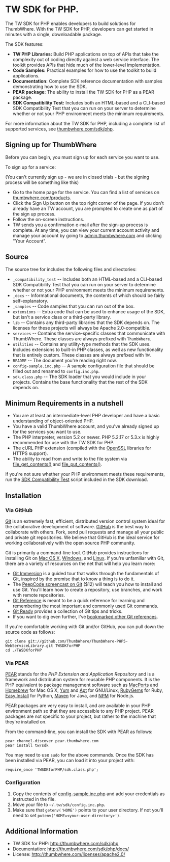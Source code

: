 # TW SDK for PHP.

The TW SDK for PHP enables developers to build solutions for ThumbWhere.
With the TW SDK for PHP, developers can get started in minutes with a single, downloadable package.

The SDK features:

* **TW PHP Libraries:** Build PHP applications on top of APIs that take the complexity out of coding directly
  against a web service interface. The toolkit provides APIs that hide much of the lower-level implementation.
* **Code Samples:** Practical examples for how to use the toolkit to build applications.
* **Documentation:** Complete SDK reference documentation with samples demonstrating how to use the SDK.
* **PEAR package:** The ability to install the TW SDK for PHP as a PEAR package.
* **SDK Compatibility Test:** Includes both an HTML-based and a CLI-based SDK Compatibility Test that you can
  run on your server to determine whether or not your PHP environment meets the minimum requirements.

For more information about the TW SDK for PHP, including a complete list of supported services, see
[thumbwhere.com/sdk/php](thumbwhere.com/sdk/php).


## Signing up for ThumbWhere

Before you can begin, you must sign up for each service you want to use.

To sign up for a service:

(You can't currently sign up - we are in closed trials - but the signing process will be something like this)

* Go to the home page for the service. You can find a list of services on
  [thumbwhere.com/products](http://thumbwhere/products).
* Click the Sign Up button on the top right corner of the page. If you don't already have an TW account, you
  are prompted to create one as part of the sign up process.
* Follow the on-screen instructions.
* TW sends you a confirmation e-mail after the sign-up process is complete. At any time, you can view your
  current account activity and manage your account by going to [admin.thumbwhere.com](http://admin.thumbwhere.com) and
  clicking "Your Account".


## Source
The source tree for includes the following files and directories:

* `_compatibility_test` -- Includes both an HTML-based and a CLI-based SDK Compatibility Test that you can
  run on your server to determine whether or not your PHP environment meets the minimum requirements.
* `_docs` -- Informational documents, the contents of which should be fairly self-explanatory.
* `_samples` -- Code samples that you can run out of the box.
* `extensions` -- Extra code that can be used to enhance usage of the SDK, but isn't a service class or a
  third-party library.
* `lib` -- Contains any third-party libraries that the SDK depends on. The licenses for these projects will
  always be Apache 2.0-compatible.
* `services` -- Contains the service-specific classes that communicate with ThumbWhere. These classes are always
  prefixed with `ThumbWhere`.
* `utilities` -- Contains any utility-type methods that the SDK uses. Includes extensions to built-in PHP
  classes, as well as new functionality that is entirely custom. These classes are always prefixed with `TW`.
* `README` -- The document you're reading right now.
* `config-sample.inc.php` -- A sample configuration file that should be filled out and renamed to `config.inc.php`.
* `sdk.class.php` -- The SDK loader that you would include in your projects. Contains the base functionality
  that the rest of the SDK depends on.


## Minimum Requirements in a nutshell

* You are at least an intermediate-level PHP developer and have a basic understanding of object-oriented PHP.
* You have a valid ThumbWhere account, and you've already signed up for the services you want to use.
* The PHP interpreter, version 5.2 or newer. PHP 5.2.17 or 5.3.x is highly recommended for use with the TW SDK for PHP.
* The cURL PHP extension (compiled with the [OpenSSL](http://openssl.org) libraries for HTTPS support).
* The ability to read from and write to the file system via [file_get_contents()](http://php.net/file_get_contents) and [file_put_contents()](http://php.net/file_put_contents).

If you're not sure whether your PHP environment meets these requirements, run the
[SDK Compatibility Test](http://github.com/thumbwhere/ThumbWhere-PHP5-WebServiceLibrary/tree/master/_compatibility_test/) script
included in the SDK download.


## Installation

### Via GitHub

[Git](http://git-scm.com) is an extremely fast, efficient, distributed version control system ideal for the
collaborative development of software. [GitHub](http://github.com/ThumbWhere-PHP5-WebServiceLibrary) is the best way to
collaborate with others. Fork, send pull requests and manage all your public and private git repositories.
We believe that GitHub is the ideal service for working collaboratively with the open source PHP community.

Git is primarily a command-line tool. GitHub provides instructions for installing Git on
[Mac OS X](http://help.github.com/mac-git-installation/), [Windows](http://help.github.com/win-git-installation/),
and [Linux](http://help.github.com/linux-git-installation/). If you're unfamiliar with Git, there are a variety
of resources on the net that will help you learn more:

* [Git Immersion](http://gitimmersion.com) is a guided tour that walks through the fundamentals of Git, inspired
  by the premise that to know a thing is to do it.
* The [PeepCode screencast on Git](https://peepcode.com/products/git) ($12) will teach you how to install and
  use Git. You'll learn how to create a repository, use branches, and work with remote repositories.
* [Git Reference](http://gitref.org) is meant to be a quick reference for learning and remembering the most
  important and commonly used Git commands.
* [Git Ready](http://gitready.com) provides a collection of Git tips and tricks.
* If you want to dig even further, I've [bookmarked other Git references](http://pinboard.in/u:skyzyx/t:git).

If you're comfortable working with Git and/or GitHub, you can pull down the source code as follows:

    git clone git://github.com/ThumbWhere/ThumbWhere-PHP5-WebServiceLibrary.git TWSDKforPHP
    cd ./TWSDKforPHP

### Via PEAR

[PEAR](http://pear.php.net) stands for the _PHP Extension and Application Repository_ and is a framework and
distribution system for reusable PHP components. It is the PHP equivalent to package management software such as
[MacPorts](http://macports.org) and [Homebrew](https://github.com/mxcl/homebrew) for Mac OS X,
[Yum](http://fedoraproject.org/wiki/Tools/yum) and [Apt](http://wiki.debian.org/Apt) for GNU/Linux,
[RubyGems](http://rubygems.org) for Ruby, [Easy Install](http://packages.python.org/distribute/easy_install.html)
for Python, [Maven](http://maven.apache.org) for Java, and [NPM](http://npm.mape.me) for Node.js.

PEAR packages are very easy to install, and are available in your PHP environment path so that they are accessible
to any PHP project. PEAR packages are not specific to your project, but rather to the machine that they're
installed on.

From the command-line, you can install the SDK with PEAR as follows:

    pear channel-discover pear.thumbwhere.com
    pear install tw/sdk

You may need to use `sudo` for the above commands. Once the SDK has been installed via PEAR, you can load it into
your project with:

	require_once 'TWSDKforPHP/sdk.class.php';

### Configuration

1. Copy the contents of [config-sample.inc.php](https://github.com/ThumbWhere/ThumbWhere-PHP5-WebServiceLibrary/raw/master/config-sample.inc.php)
   and add your credentials as instructed in the file.
2. Move your file to `~/.tw/sdk/config.inc.php`.
3. Make sure that `getenv('HOME')` points to your user directory. If not you'll need to set
   `putenv('HOME=<your-user-directory>')`.


## Additional Information

* TW SDK for PHP: <http://thumbwhere.com/sdk/php>
* Documentation: <http://thumbwhere.com/sdk/php/docs/>
* License: <http://thumbwhere.com/licenses/apache2.0/>
